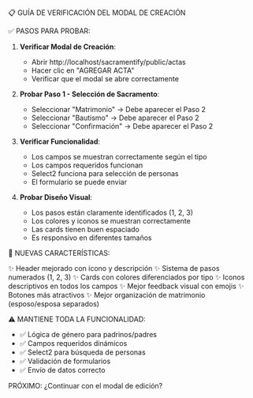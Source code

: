 📋 GUÍA DE VERIFICACIÓN DEL MODAL DE CREACIÓN

✅ PASOS PARA PROBAR:

1. **Verificar Modal de Creación**:
   - Abrir http://localhost/sacramentify/public/actas
   - Hacer clic en "AGREGAR ACTA"
   - Verificar que el modal se abre correctamente

2. **Probar Paso 1 - Selección de Sacramento**:
   - Seleccionar "Matrimonio" → Debe aparecer el Paso 2
   - Seleccionar "Bautismo" → Debe aparecer el Paso 2
   - Seleccionar "Confirmación" → Debe aparecer el Paso 2

3. **Verificar Funcionalidad**:
   - Los campos se muestran correctamente según el tipo
   - Los campos requeridos funcionan
   - Select2 funciona para selección de personas
   - El formulario se puede enviar

4. **Probar Diseño Visual**:
   - Los pasos están claramente identificados (1, 2, 3)
   - Los colores y iconos se muestran correctamente
   - Las cards tienen buen espaciado
   - Es responsivo en diferentes tamaños

🎨 NUEVAS CARACTERÍSTICAS:

✨ Header mejorado con icono y descripción
✨ Sistema de pasos numerados (1, 2, 3)
✨ Cards con colores diferenciados por tipo
✨ Iconos descriptivos en todos los campos
✨ Mejor feedback visual con emojis
✨ Botones más atractivos
✨ Mejor organización de matrimonio (esposo/esposa separados)

⚠️ MANTIENE TODA LA FUNCIONALIDAD:
- ✅ Lógica de género para padrinos/padres
- ✅ Campos requeridos dinámicos
- ✅ Select2 para búsqueda de personas
- ✅ Validación de formularios
- ✅ Envío de datos correcto

PRÓXIMO: ¿Continuar con el modal de edición?
